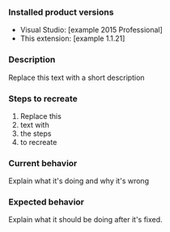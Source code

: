 ### Installed product versions
- Visual Studio: [example 2015 Professional]
- This extension: [example 1.1.21]

### Description
Replace this text with a short description

### Steps to recreate
1. Replace this
2. text with 
3. the steps
4. to recreate

### Current behavior
Explain what it's doing and why it's wrong

### Expected behavior
Explain what it should be doing after it's fixed.

<!--dummy gregt-->
